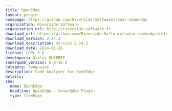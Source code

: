 ```yaml
---
title: OpenEdge
layout: plugin
homepage: https://github.com/Riverside-Software/sonar-openedge
organization: Riverside Software
organization_url: http://riverside-software.fr
download_url: https://github.com/Riverside-Software/sonar-openedge/releases/download/V2.24.1/sonar-openedge-plugin-2.24.3.jar
download_version: 2.24.3
download_description: Version 2.24.3
download_date: 2024-01-26
license: LGPL 3.0
developers: Gilles QUERRET
sonarqube_version: 9.9-10.6
category: lenguajes
description: Code Analyzer for OpenEdge
details: 
seo:
  name: OpenEdge
  headline: OpenEdge - SonarQube Plugin
  type: ItemPage

---
```

